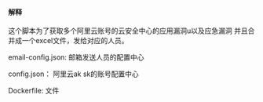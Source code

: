 #### 解释
这个脚本为了获取多个阿里云账号的云安全中心的应用漏洞u以及应急漏洞
并且合并成一个excel文件，发给对应的人员。

email-config.json: 邮箱发送人员的配置中心

config.json： 阿里云ak sk的账号配置中心

Dockerfile: 文件


